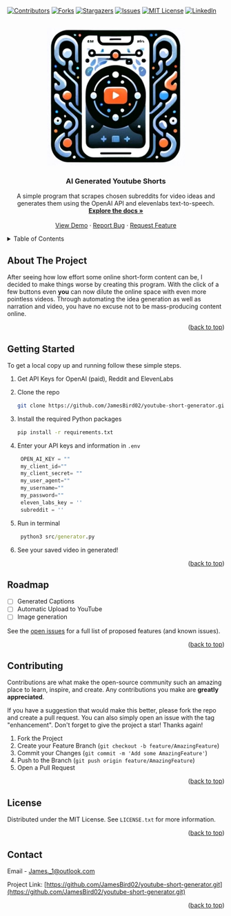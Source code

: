 <!-- Improved compatibility of back to top link: See: https://github.com/othneildrew/Best-README-Template/pull/73 -->
<a name="readme-top"></a>
<!--
*** Thanks for checking out the Best-README-Template. If you have a suggestion
*** that would make this better, please fork the repo and create a pull request
*** or simply open an issue with the tag "enhancement".
*** Don't forget to give the project a star!
*** Thanks again! Now go create something AMAZING! :D
-->



<!-- PROJECT SHIELDS -->
<!--
*** I'm using markdown "reference style" links for readability.
*** Reference links are enclosed in brackets [ ] instead of parentheses ( ).
*** See the bottom of this document for the declaration of the reference variables
*** for contributors-url, forks-url, etc. This is an optional, concise syntax you may use.
*** https://www.markdownguide.org/basic-syntax/#reference-style-links
-->
[![Contributors][contributors-shield]][contributors-url]
[![Forks][forks-shield]][forks-url]
[![Stargazers][stars-shield]][stars-url]
[![Issues][issues-shield]][issues-url]
[![MIT License][license-shield]][license-url]
[![LinkedIn][linkedin-shield]][linkedin-url]



<!-- PROJECT LOGO -->
<br />
<div align="center">
  <a href="https://github.com/JamesBird02/youtube-short-generator.git">
    <img src="images/logo.jpg" alt="Logo" width="320" height="320">
  </a>

<h3 align="center">AI Generated Youtube Shorts</h3>

  <p align="center">
    A simple program that scrapes chosen subreddits for video ideas and generates them using the OpenAI API and elevenlabs text-to-speech.
    <br />
    <a href="https://github.com/JamesBird02/youtube-short-generator.git"><strong>Explore the docs »</strong></a>
    <br />
    <br />
    <a href="https://github.com/JamesBird02/youtube-short-generator.git">View Demo</a>
    ·
    <a href="https://github.com/JamesBird02/youtube-short-generator/issues">Report Bug</a>
    ·
    <a href="https://github.com/JamesBird02/youtube-short-generator/issues">Request Feature</a>
  </p>
</div>



<!-- TABLE OF CONTENTS -->
<details>
  <summary>Table of Contents</summary>
  <ol>
    <li>
      <a href="#about-the-project">About The Project</a>
    </li>
    <li>
      <a href="#getting-started">Getting Started</a>
    </li>
    <li><a href="#roadmap">Roadmap</a></li>
    <li><a href="#contributing">Contributing</a></li>
    <li><a href="#license">License</a></li>
    <li><a href="#contact">Contact</a></li>
  </ol>
</details>



<!-- ABOUT THE PROJECT -->
## About The Project

After seeing how low effort some online short-form content can be, I decided to make things worse by creating this program. With the click of a few buttons even **you** can now dilute the online space with even more pointless videos. Through automating the idea generation as well as narration and video, you have no excuse not to be mass-producing content online.

<p align="right">(<a href="#readme-top">back to top</a>)</p>

<!-- GETTING STARTED -->
## Getting Started

To get a local copy up and running follow these simple steps.



1. Get API Keys for OpenAI (paid), Reddit and ElevenLabs 

2. Clone the repo
   ```sh
   git clone https://github.com/JamesBird02/youtube-short-generator.git
   ```
3. Install the required Python packages
   ```sh
   pip install -r requirements.txt
   ```
4. Enter your API keys and information in `.env` 
   ```python
    OPEN_AI_KEY = ""
    my_client_id=""
    my_client_secret= ""
    my_user_agent=""
    my_username=""
    my_password=""
    eleven_labs_key = ''
    subreddit = ''
   ```
5. Run in terminal
    ```cmd
     python3 src/generator.py
    ```

6. See your saved video in generated!

<p align="right">(<a href="#readme-top">back to top</a>)</p>

<!-- ROADMAP -->
## Roadmap

- [ ] Generated Captions
- [ ] Automatic Upload to YouTube
- [ ] Image generation

See the [open issues](https://github.com/JamesBird02/youtube-short-generator.git/issues) for a full list of proposed features (and known issues).

<p align="right">(<a href="#readme-top">back to top</a>)</p>



<!-- CONTRIBUTING -->
## Contributing

Contributions are what make the open-source community such an amazing place to learn, inspire, and create. Any contributions you make are **greatly appreciated**.

If you have a suggestion that would make this better, please fork the repo and create a pull request. You can also simply open an issue with the tag "enhancement".
Don't forget to give the project a star! Thanks again!

1. Fork the Project
2. Create your Feature Branch (`git checkout -b feature/AmazingFeature`)
3. Commit your Changes (`git commit -m 'Add some AmazingFeature'`)
4. Push to the Branch (`git push origin feature/AmazingFeature`)
5. Open a Pull Request

<p align="right">(<a href="#readme-top">back to top</a>)</p>

<!-- LICENSE -->
## License

Distributed under the MIT License. See `LICENSE.txt` for more information.

<p align="right">(<a href="#readme-top">back to top</a>)</p>

<!-- CONTACT -->
## Contact

Email - James._1@outlook.com

Project Link: [https://github.com/JamesBird02/youtube-short-generator.git](https://github.com/JamesBird02/youtube-short-generator.git)

<p align="right">(<a href="#readme-top">back to top</a>)</p>


<!-- MARKDOWN LINKS & IMAGES -->
<!-- https://www.markdownguide.org/basic-syntax/#reference-style-links -->
[contributors-shield]: https://img.shields.io/github/contributors/JamesBird02/youtube-short-generator.svg?style=for-the-badge
[contributors-url]: https://github.com/JamesBird02/youtube-short-generator/graphs/contributors
[forks-shield]: https://img.shields.io/github/forks/JamesBird02/youtube-short-generator.svg?style=for-the-badge
[forks-url]: https://github.com/JamesBird02/youtube-short-generator/network/members
[stars-shield]: https://img.shields.io/github/stars/JamesBird02/youtube-short-generator.svg?style=for-the-badge
[stars-url]: https://github.com/JamesBird02/youtube-short-generator/stargazers
[issues-shield]: https://img.shields.io/github/issues/JamesBird02/youtube-short-generator.svg?style=for-the-badge
[issues-url]: https://github.com/JamesBird02/youtube-short-generator/issues
[license-shield]: https://img.shields.io/github/license/JamesBird02/youtube-short-generator.svg?style=for-the-badge
[license-url]: https://github.com/JamesBird02/youtube-short-generator/blob/master/LICENSE.txt
[linkedin-shield]: https://img.shields.io/badge/-LinkedIn-black.svg?style=for-the-badge&logo=linkedin&colorB=555
[linkedin-url]: https://linkedin.com/in/jamesbird0102
[product-screenshot]: images/screenshot.png
